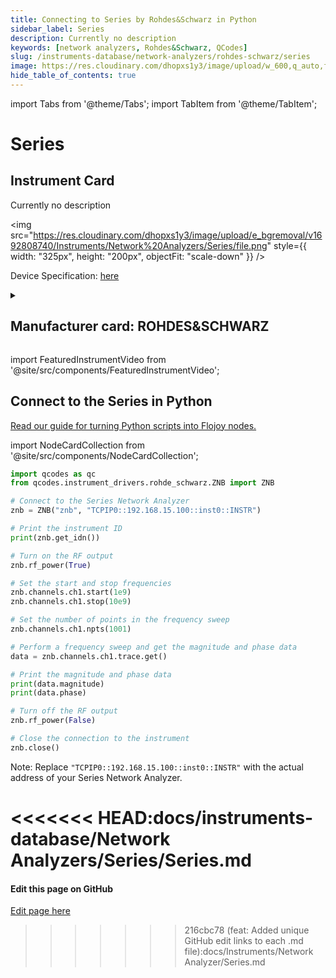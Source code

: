 ```yaml
---
title: Connecting to Series by Rohdes&Schwarz in Python
sidebar_label: Series
description: Currently no description
keywords: [network analyzers, Rohdes&Schwarz, QCodes]
slug: /instruments-database/network-analyzers/rohdes-schwarz/series
image: https://res.cloudinary.com/dhopxs1y3/image/upload/w_600,q_auto,f_auto/e_bgremoval/v1692808740/Instruments/Network%20Analyzers/Series/file.jpg
hide_table_of_contents: true
---
```


import Tabs from '@theme/Tabs';
import TabItem from '@theme/TabItem';

# Series

## Instrument Card

<div className="flex">

<div>

Currently no description

</div>

<img src="https://res.cloudinary.com/dhopxs1y3/image/upload/e_bgremoval/v1692808740/Instruments/Network%20Analyzers/Series/file.png" style={{ width: "325px", height: "200px", objectFit: "scale-down" }} />

</div>

<div className="flex text-center">

<p>Device Specification: <a target="\_blank" href="https://scdn.rohde-schwarz.com/ur/pws/dl_downloads/dl_common_library/dl_brochures_and_datasheets/pdf_1/ZNB_bro_en_3608-3278-12_v0301.pdf">here</a></p>

</div>

<details style={{ marginTop: "15px"}}>
<summary><h2>Manufacturer card: ROHDES&SCHWARZ</h2></summary>

<img src="https://res.cloudinary.com/dhopxs1y3/image/upload/v1692806194/Instruments/Vendor%20Logos/RohdeSchwarz.png" style={{ width: "100%", height: "170px",objectFit: "scale-down" }} />

Rohde & Schwarz GmbH & Co KG is an international electronics group specializing in the fields of electronic test equipment, broadcast & media, cybersecurity, radiomonitoring and radiolocation, and radiocommunication.

<ul>
  <li>Headquarters: Munich, Germany</li>
  <li>Yearly Revenue (millions, USD): 2500.0</li>
  <li>Vendor Website: <a href="https://www.rohde-schwarz.com/ca/home_48230.html">here</a></li>
</ul>
</details>

import FeaturedInstrumentVideo from '@site/src/components/FeaturedInstrumentVideo';

<FeaturedInstrumentVideo category='NETWORK_ANALYZERS' manufacturer='ROHDES&SCHWARZ'></FeaturedInstrumentVideo>


## Connect to the Series in Python

[Read our guide for turning Python scripts into Flojoy nodes.](https://docs.flojoy.ai/custom-nodes/creating-custom-node/)

import NodeCardCollection from '@site/src/components/NodeCardCollection';

<Tabs>

<TabItem value="Flojoy" label="Flojoy" className="flojoy-instrument-tabs">

<NodeCardCollection category='NETWORK_ANALYZERS' manufacturer='ROHDES&SCHWARZ'></NodeCardCollection>

</TabItem>
<TabItem value="QCodes" label="QCodes">

```python
import qcodes as qc
from qcodes.instrument_drivers.rohde_schwarz.ZNB import ZNB

# Connect to the Series Network Analyzer
znb = ZNB("znb", "TCPIP0::192.168.15.100::inst0::INSTR")

# Print the instrument ID
print(znb.get_idn())

# Turn on the RF output
znb.rf_power(True)

# Set the start and stop frequencies
znb.channels.ch1.start(1e9)
znb.channels.ch1.stop(10e9)

# Set the number of points in the frequency sweep
znb.channels.ch1.npts(1001)

# Perform a frequency sweep and get the magnitude and phase data
data = znb.channels.ch1.trace.get()

# Print the magnitude and phase data
print(data.magnitude)
print(data.phase)

# Turn off the RF output
znb.rf_power(False)

# Close the connection to the instrument
znb.close()
```
Note: Replace `"TCPIP0::192.168.15.100::inst0::INSTR"` with the actual address of your Series Network Analyzer.

<<<<<<< HEAD:docs/instruments-database/Network Analyzers/Series/Series.md
</TabItem>
</Tabs>
=======
<SectionBreak />

[//]: # (Edit page on GitHub)

#### Edit this page on GitHub

[Edit page here](https://github.com/flojoy-ai/docs/blob/main/docs/instruments-database/Network%20Analyzers/Series/Series.md)
>>>>>>> 216cbc78 (feat: Added unique GitHub edit links to each .md file):docs/Instruments/Network Analyzer/Series.md
